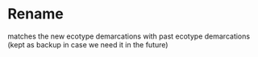 # Rename
matches the new ecotype demarcations with past ecotype demarcations
(kept as backup in case we need it in the future)

